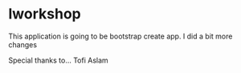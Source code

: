 # lworkshop
This application is going to be bootstrap create app. I did a bit more changes

Special thanks to...
Tofi
Aslam